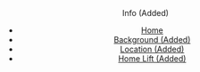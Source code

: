 <!DOCTYPE html>
<head>
  <meta charset="utf-8">
  <meta name="viewport" content="width=device-width, initial-scale=1.0">
  <title>InsertName (Added))</title>
  <link rel="stylesheet" href="style.css">
  <script src="script.js"></script>
</head>

<body>
<header>
  
  <div id="logo"><img src="/logo.png" alt="">Info (Added)</div>

<nav>
<ul>
  <li><a href="/">Home</a></li>
  <li><a href="https://html-css-js.com/">Background (Added)</a></li>

  <li><a href="https://html-css-js.com/css/code/">Location (Added)</a></li>

  <li><a href="https://htmlcheatsheet.com/js/">Home Lift (Added)</a></li>

  </ul>
  </nav> <!-- This Was Added in -->
  </header>
  <section>
